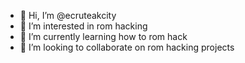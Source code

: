 - 👋 Hi, I’m @ecruteakcity
- 👀 I’m interested in rom hacking
- 🌱 I’m currently learning how to rom hack
- 💞️ I’m looking to collaborate on rom hacking projects
  
<!---
- 📫 How to reach me ...
- 😄 Pronouns: ...
- ⚡ Fun fact: ...

ecruteakcity/ecruteakcity is a ✨ special ✨ repository because its `README.md` (this file) appears on your GitHub profile.
You can click the Preview link to take a look at your changes.
--->
